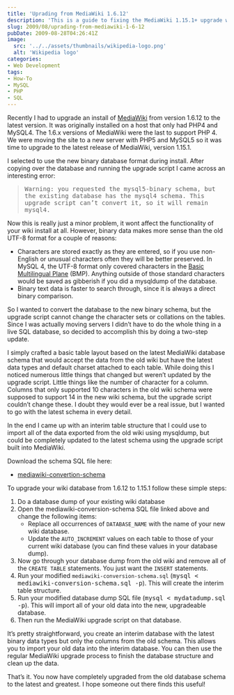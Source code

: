 ```yaml
---
title: 'Uprading from MediaWiki 1.6.12'
description: 'This is a guide to fixing the MediaWiki 1.15.1+ upgrade warning “you requested the mysql5-binary schema, but the existing database has the mysql4 schema”.'
slug: 2009/08/uprading-from-mediawiki-1-6-12
pubDate: 2009-08-28T04:26:41Z
image:
  src: '../../assets/thumbnails/wikipedia-logo.png'
  alt: 'Wikipedia logo'
categories:
- Web Development
tags:
- How-To
- MySQL
- PHP
- SQL
---
```


Recently I had to upgrade an install of [MediaWiki](http://www.mediawiki.org/) from version 1.6.12 to the latest version. It was originally installed on a host that only had PHP4 and MySQL4. The 1.6.x versions of MediaWiki were the last to support PHP 4. We were moving the site to a new server with PHP5 and MySQL5 so it was time to upgrade to the latest release of MediaWiki, version 1.15.1.

I selected to use the new binary database format during install. After copying over the database and running the upgrade script I came across an interesting error:

 > <samp>Warning: you requested the mysql5-binary schema, but the existing database has the mysql4 schema. This upgrade script can’t convert it, so it will remain mysql4.</samp>

<!-- more -->

Now this is really just a minor problem, it wont affect the functionality of your wiki install at all. However, binary data makes more sense than the old UTF-8 format for a couple of reasons:

 * Characters are stored exactly as they are entered, so if you use non-English or unusual characters often they will be better preserved.  In MySQL 4, the UTF-8 format only covered characters in the [Basic Multilingual Plane](https://en.wikipedia.org/wiki/Mapping_of_Unicode_character_planes) (BMP). Anything outside of those standard characters would be saved as gibberish if you did a mysqldump of the database.
 * Binary text data is faster to search through, since it is always a direct binary comparison.

So I wanted to convert the database to the new binary schema, but the upgrade script cannot change the character sets or collations on the tables. Since I was actually moving servers I didn’t have to do the whole thing in a live SQL database, so decided to accomplish this by doing a two-step update.

I simply crafted a basic table layout based on the latest MediaWiki database schema that would accept the data from the old wiki but have the latest data types and default charset attached to each table. While doing this I noticed numerous little things that changed but weren’t updated by the upgrade script. Little things like the number of character for a column. Columns that only supported 10 characters in the old wiki schema were supposed to support 14 in the new wiki schema, but the upgrade script couldn’t change these. I doubt they would ever be a real issue, but I wanted to go with the latest schema in every detail.

In the end I came up with an interim table structure that I could use to import all of the data exported from the old wiki using mysqldump, but could be completely updated to the latest schema using the upgrade script built into MediaWiki.

Download the schema SQL file here:

 * [mediawiki-convertion-schema](/misc/mediawiki-convertion-schema.zip)

To upgrade your wiki database from 1.6.12 to 1.15.1 follow these simple steps:

 1. Do a database dump of your existing wiki database
 2. Open the mediawiki-conversion-schema SQL file linked above and change the following items:
     * Replace all occurrences of `DATABASE_NAME` with the name of your new wiki database.
     * Update the `AUTO_INCREMENT` values on each table to those of your current wiki database (you can find these values in your database dump).
 3. Now go through your database dump from the old wiki and remove all of the `CREATE TABLE` statements. You just want the `INSERT` statements.
 4. Run your modified `mediawiki-conversion-schema.sql` (<kbd>mysql < mediawiki-conversion-schema.sql -p</kbd>). This will create the interim table structure.
 5. Run your modified database dump SQL file (<kbd>mysql < mydatadump.sql -p</kbd>). This will import all of your old data into the new, upgradeable database.
 6. Then run the MediaWiki upgrade script on that database.

It’s pretty straightforward, you create an interim database with the latest binary data types but only the columns from the old schema. This allows you to import your old data into the interim database. You can then use the regular MediaWiki upgrade process to finish the database structure and clean up the data.

That’s it. You now have completely upgraded from the old database schema to the latest and greatest. I hope someone out there finds this useful!
